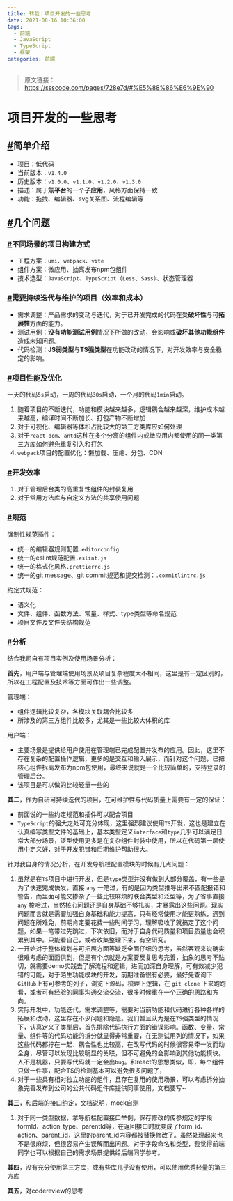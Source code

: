 ```yaml
---
title: 转载｜项目开发的一些思考
date: 2021-08-16 10:36:00
tags: 
  - 前端
  - JavaScript
  - TypeScript
  - 框架
categories: 前端
---
```


> 原文链接：https://ssscode.com/pages/728e7d/#%E5%88%86%E6%9E%90

# 项目开发的一些思考

## [#](https://ssscode.com/pages/728e7d/#简单介绍)简单介绍

- 项目：低代码
- 当前版本：`v1.4.0`
- 历史版本：`v1.0.0`、`v1.1.0`、`v1.2.0`、`v1.3.0`
- 描述：属于**氚平台**的一个**子应用**，风格方面保持一致
- 功能：拖拽、编辑器、svg关系图、流程编辑等

## [#](https://ssscode.com/pages/728e7d/#几个问题)几个问题

### [#](https://ssscode.com/pages/728e7d/#不同场景的项目构建方式)不同场景的项目构建方式

- 工程方案：`umi`、`webpack`、`vite`
- 组件方案：微应用、抽离发布npm包组件
- 技术选型：`JavaScript`、`TypeScript`（`Less`、`Sass`）、状态管理器

### [#](https://ssscode.com/pages/728e7d/#需要持续迭代与维护的项目（效率和成本）)需要持续迭代与维护的项目（效率和成本）

- 需求调整：产品需求的变动与迭代，对于已开发完成的代码在受**破坏性**与可**拓展性**方面的能力。
- 测试用例：**没有功能测试用例**情况下所做的改动，会影响或**破坏其他功能组件**造成未知问题。
- 代码检测：**JS弱类型**与**TS强类型**在功能改动的情况下，对开发效率与安全稳定的影响。

### [#](https://ssscode.com/pages/728e7d/#项目性能及优化)项目性能及优化

一天的代码`5s`启动，一周的代码`30s`启动，一个月的代码`1min`启动。

1. 随着项目的不断迭代，功能和模块越来越多，逻辑耦合越来越深，维护成本越来越高，编译时间不断加长、打包产物不断增加
2. 对于可视化、编辑器等体积占比较大的第三方类库应如何处理
3. 对于`react-dom`、`antd`这种在多个分离的组件内或微应用内都使用的同一类第三方库如何避免重复引入和打包
4. `webpack`项目的配置优化：懒加载、压缩、分包、CDN

### [#](https://ssscode.com/pages/728e7d/#开发效率)开发效率

1. 对于管理后台类的高重复性组件的封装复用
2. 对于常用方法库与自定义方法的共享使用问题

### [#](https://ssscode.com/pages/728e7d/#规范)规范

强制性规范插件：

- 统一的编辑器规则配置`.editorconfig`
- 统一的eslint规范配置`.eslint.js`
- 统一的格式化风格`.prettierrc.js`
- 统一的git message、git commit规范和提交检测：`.commitlintrc.js`

约定式规范：

- 语义化
- 文件、组件、函数方法、常量、样式、type类型等命名规范
- 项目文件及文件夹结构规范

### [#](https://ssscode.com/pages/728e7d/#分析)分析

结合我司自有项目实例及使用场景分析：

**首先**，用户端与管理端使用场景及项目复杂程度大不相同，这里是有一定区别的，所以在工程配置及技术等方面可作出一些调整。

管理端：

- 组件逻辑比较复杂，各模块关联耦合比较多
- 所涉及的第三方组件比较多，尤其是一些比较大体积的库

用户端：

- 主要场景是提供给用户使用在管理端已完成配置并发布的应用。因此，这里不存在复杂的配置操作逻辑，更多的是交互和输入展示，而针对这个问题，已把核心组件拆离发布为npm包使用，最终来说就是一个比较简单的，支持登录的管理后台。
- 该项目是可以做的比较轻量一些的

**其二**，作为自研可持续迭代的项目，在可维护性与代码质量上需要有一定的保证：

- 前面说的一些约定规范和插件可以配合项目
- `TypeScript`的强大之处可充分体现，这里强烈建议使用`TS`开发，这也是建立在认真编写类型文件的基础上，基本类型定义`interface`和`type`几乎可以满足日常大部分场景，泛型使用更多是在复杂组件封装中使用，所以在代码第一层使用中定义好，对于开发犯错和后期维护帮助很大。

针对我自身的情况分析，在开发导航栏配置模块的时候有几点问题：

1. 虽然是在`TS`项目中进行开发，但是`type`类型并没有做到大部分覆盖，有一些是为了快速完成快发，直接 `any` 一笔过，有的是因为类型推导出来不匹配报错和警告，而里面可能又掺杂了一些比较麻烦的联合类型和泛型等，为了省事直接 `any` 梭哈过，当然核心问题还是自身基础不够扎实，才暴露出这些问题。现实问题而言就是需要加强自身基础和能力提高，只有经常使用才能更熟练，遇到问题在所难免，前期肯定要花费一些时间学习，理解吸收了就搞定了这个问题，如果一笔带过先跳过，下次依旧，而对于自身代码质量和项目质量也会积累到其中。只能看自己，或者收集整理下来，有空研究。
2. 一开始对于整体规划与可拓展方面等缺乏全面仔细的思考，虽然客观来说确实很难考虑的面面俱到，但是有个点就是方案要反复思考完善，抽象的思考不贴切，就需要demo实践去了解流程和逻辑，进而加深自身理解，可有效减少犯错的可能，对于陌生功能模块的开发，前期准备很有必要，最好先查询下`GitHub`上有可参考的列子，浏览下源码，梳理下逻辑，在 `git clone` 下来跑跑看，或者可有经验的同事沟通交流交流，很多时候重在一个正确的思路和方向。
3. 实际开发中，功能迭代，需求调整等，需要对当前功能和代码进行各种各样的拓展和改动，这里存在不少问题和隐患。我们暂且认为是在`TS`强类型的情况下，认真定义了类型后，首先排除代码执行方面的错误影响。函数、变量、常量、组件等的代码功能的拆分就显得非常重要，在无测试用列的情况下，如果这些代码都拧在一起、耦合性也比较高，在改写代码的时候很容易牵一发而动全身，尽管可以发现比较明显的关联，但不可避免的会影响到其他功能模块。人不是机器，只要写代码就一定会出`bug`。和react的思想类似，即，每个组件只做一件事，配合TS的检测基本可以避免很多问题了，
4. 对于一些具有相对独立功能的组件，且存在复用的使用场景，可以考虑拆分抽象完善发布到公司的公共代码组件库提供同事使用。文档要写~

**其三**，和后端的接口约定，文档说明，mock自测

1. 对于同一类型数据，拿导航栏配置接口举例，保存修改的传参规定的字段formId、action_type、parentId等，在返回接口时就变成了form_id、action、parent_id，这里的parent_id内容都被替换修改了。虽然处理起来也不是很麻烦，但很容易产生误解而出问题。对于字段命名和类型，我觉得前端同学也可以根据自己的需求场景提供给后端同学参考。

**其四**，没有充分使用第三方库，或有些库几乎没有使用，可以使用优秀轻量的第三方库

**其五**，对codereview的思考
